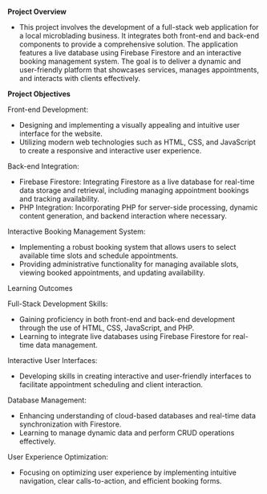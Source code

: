 **Project Overview**
- This project involves the development of a full-stack web application for a local microblading business. It integrates both front-end and back-end components to provide a comprehensive solution. The application features a live database using Firebase Firestore and an interactive booking management system. The goal is to deliver a dynamic and user-friendly platform that showcases services, manages appointments, and interacts with clients effectively.

**Project Objectives**

Front-end Development:
- Designing and implementing a visually appealing and intuitive user interface for the website.
- Utilizing modern web technologies such as HTML, CSS, and JavaScript to create a responsive and interactive user experience.

Back-end Integration:
- Firebase Firestore: Integrating Firestore as a live database for real-time data storage and retrieval, including managing appointment bookings and tracking availability.
- PHP Integration: Incorporating PHP for server-side processing, dynamic content generation, and backend interaction where necessary.

Interactive Booking Management System:
- Implementing a robust booking system that allows users to select available time slots and schedule appointments.
- Providing administrative functionality for managing available slots, viewing booked appointments, and updating availability.

Learning Outcomes

Full-Stack Development Skills:
- Gaining proficiency in both front-end and back-end development through the use of HTML, CSS, JavaScript, and PHP.
- Learning to integrate live databases using Firebase Firestore for real-time data management.

Interactive User Interfaces:
- Developing skills in creating interactive and user-friendly interfaces to facilitate appointment scheduling and client interaction.

Database Management:
- Enhancing understanding of cloud-based databases and real-time data synchronization with Firestore.
- Learning to manage dynamic data and perform CRUD operations effectively.
  
User Experience Optimization:
- Focusing on optimizing user experience by implementing intuitive navigation, clear calls-to-action, and efficient booking forms.
